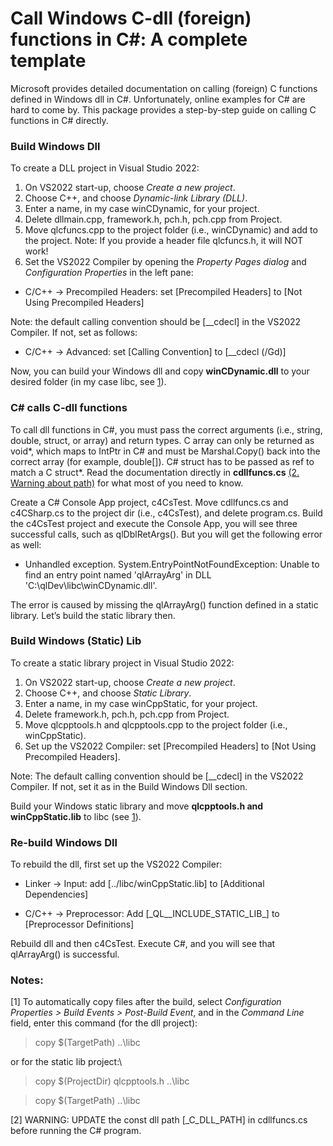 # Call Windows C-dll (foreign) functions in C#: A complete template
Microsoft provides detailed documentation on calling (foreign) C functions defined in Windows dll in C#. Unfortunately, online examples for C# are hard to come by. This package provides a step-by-step guide on calling C functions in C# directly.

### Build Windows Dll
To create a DLL project in Visual Studio 2022:
1.	On VS2022 start-up, choose *Create a new project*.
2.	Choose C++, and choose *Dynamic-link Library (DLL)*.
3.	Enter a name, in my case winCDynamic, for your project.
4.	Delete dllmain.cpp, framework.h, pch.h, pch.cpp from Project.
5.	Move qlcfuncs.cpp to the project folder (i.e., winCDynamic) and add to the project. Note: If you provide a header file qlcfuncs.h, it will NOT work!
6.	Set the VS2022 Compiler by opening the *Property Pages dialog* and *Configuration Properties* in the left pane:
- C/C++ -> Precompiled Headers: 
set [Precompiled Headers] to [Not Using Precompiled Headers]

Note: the default calling convention should be [__cdecl] in the VS2022 Compiler. If not, set as follows:
- C/C++ -> Advanced: 
		set [Calling Convention] to [__cdecl (/Gd)]

Now, you can build your Windows dll and copy **winCDynamic.dll** to your desired folder (in my case libc, see [1](#notes)).

### C# calls C-dll functions
To call dll functions in C#, you must pass the correct arguments (i.e., string, double, struct, or array) and return types. C array can only be returned as void*, which maps to IntPtr in C# and must be Marshal.Copy() back into the correct array (for example, double[]). C# struct has to be passed as ref to match a C struct*. Read the documentation directly in **cdllfuncs.cs** [(2. Warning about path)](#notes) for what most of you need to know.

Create a C# Console App project, c4CsTest. Move cdllfuncs.cs and c4CSharp.cs to the project dir (i.e., c4CsTest), and delete program.cs. Build the c4CsTest project and execute the Console App, you will see three successful calls, such as qlDblRetArgs(). But you will get the following error as well:

- Unhandled exception. System.EntryPointNotFoundException: Unable to find an entry point named 'qlArrayArg' in DLL 'C:\qlDev\libc\winCDynamic.dll'.

The error is caused by missing the qlArrayArg() function defined in a static library. Let’s build the static library then.

### Build Windows (Static) Lib
To create a static library project in Visual Studio 2022:
1.	On VS2022 start-up, choose *Create a new project*.
2.	Choose C++, and choose *Static Library*.
3.	Enter a name, in my case winCppStatic, for your project.
4.	Delete framework.h, pch.h, pch.cpp from Project.
5.	Move qlcpptools.h and qlcpptools.cpp to the project folder (i.e., winCppStatic).
6.	Set up the VS2022 Compiler:	set [Precompiled Headers] to [Not Using Precompiled Headers].
   
Note: The default calling convention should be [__cdecl] in the VS2022 Compiler. If not, set it as in the Build Windows Dll section.

Build your Windows static library and move **qlcpptools.h and winCppStatic.lib** to libc (see [1](#notes)).

### Re-build Windows Dll
To rebuild the dll, first set up the VS2022 Compiler:
- Linker -> Input: 
add [../libc/winCppStatic.lib] to [Additional Dependencies]

- C/C++ -> Preprocessor: 
Add [\_QL__INCLUDE_STATIC_LIB_] to [Preprocessor Definitions]

Rebuild dll and then c4CsTest. Execute C#, and you will see that qlArrayArg() is successful.

### Notes:
[1] To automatically copy files after the build, select *Configuration Properties > Build Events > Post-Build Event*, and in the *Command Line* field, enter this command (for the dll project):
> copy $(TargetPath)  ..\\libc

or for the static lib project:\
> copy $(ProjectDir) qlcpptools.h ..\\libc

> copy $(TargetPath) ..\\libc

[2] WARNING: UPDATE the const dll path  [_C_DLL_PATH] in cdllfuncs.cs before running the C# program.
